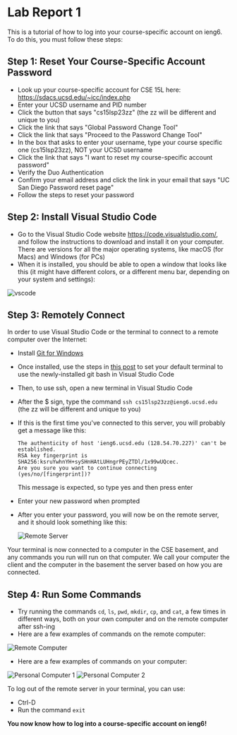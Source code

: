 # Lab Report 1

This is a tutorial of how to log into your course-specific account on ieng6. To do this, you must follow these steps:

## Step 1: Reset Your Course-Specific Account Password
* Look up your course-specific account for CSE 15L here: https://sdacs.ucsd.edu/~icc/index.php
* Enter your UCSD username and PID number
* Click the button that says "cs15lsp23zz" (the zz will be different and unique to you)
* Click the link that says "Global Password Change Tool"
* Click the link that says "Proceed to the Password Change Tool"
* In the box that asks to enter your username, type your course specific one (cs15lsp23zz), NOT your UCSD username
* Click the link that says "I want to reset my course-specific account password"
* Verify the Duo Authentication
* Confirm your email address and click the link in your email that says "UC San Diego Password reset page"
* Follow the steps to reset your password


## Step 2: Install Visual Studio Code
* Go to the Visual Studio Code website https://code.visualstudio.com/, and follow the instructions to download and install it on your computer. There are versions for all the major operating systems, like macOS (for Macs) and Windows (for PCs)
* When it is installed, you should be able to open a window that looks like this (it might have different colors, or a different menu bar, depending on your system and settings):

![vscode](https://user-images.githubusercontent.com/88350907/230518209-3cb4f5ad-89f8-4813-9d8b-59ac5ed7cc53.jpg)


## Step 3: Remotely Connect
In order to use Visual Studio Code or the terminal to connect to a remote computer over the Internet:
* Install [Git for Windows](https://gitforwindows.org/)
* Once installed, use the steps in [this post](https://stackoverflow.com/questions/42606837/how-do-i-use-bash-on-windows-from-the-visual-studio-code-integrated-terminal/50527994#50527994) to set your default terminal to use the newly-installed git bash in Visual Studio Code
* Then, to use ssh, open a new terminal in Visual Studio Code
* After the $ sign, type the command `ssh cs15lsp23zz@ieng6.ucsd.edu` (the zz will be different and unique to you) 
* If this is the first time you've connected to this server, you will probably get a message like this: 
  ```
  The authenticity of host 'ieng6.ucsd.edu (128.54.70.227)' can't be established.
  RSA key fingerprint is SHA256:ksruYwhnYH+sySHnHAtLUHngrPEyZTDl/1x99wUQcec.
  Are you sure you want to continue connecting (yes/no/[fingerprint])? 
  ```
  This message is expected, so type yes and then press enter
  
* Enter your new password when prompted
* After you enter your password, you will now be on the remote server, and it should look something like this:

  ![Remote Server](https://user-images.githubusercontent.com/88350907/230541840-7140c749-8b63-424e-bbe4-ab631fe17d45.jpg)

Your terminal is now connected to a computer in the CSE basement, and any commands you run will run on that computer. We call your computer the client and the computer in the basement the server based on how you are connected.


## Step 4: Run Some Commands
* Try running the commands `cd`, `ls`, `pwd`, `mkdir`, `cp`, and `cat`, a few times in different ways, both on your own computer and on the remote computer after ssh-ing
* Here are a few examples of commands on the remote computer:

![Remote Computer](https://user-images.githubusercontent.com/88350907/230546085-19d607c1-f9ff-47e1-856d-bb61189a68e9.jpg)

* Here are a few examples of commands on your computer:

![Personal Computer 1](https://user-images.githubusercontent.com/88350907/230546930-824b9df7-5650-4c1f-b301-16ce9e49e3ac.jpg)
![Personal Computer 2](https://user-images.githubusercontent.com/88350907/230548722-a75fc30a-295c-47b3-adc4-aaa10db09bf4.jpg)

To log out of the remote server in your terminal, you can use:
   * Ctrl-D
   * Run the command `exit`

**You now know how to log into a course-specific account on ieng6!**


